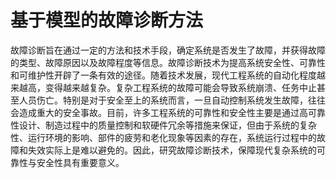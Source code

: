 # 基于模型的故障诊断方法

故障诊断旨在通过一定的方法和技术手段，确定系统是否发生了故障，并获得故障的类型、故障原因以及故障程度等信息。故障诊断技术为提高系统安全性、可靠性和可维护性开辟了一条有效的途径。随着技术发展，现代工程系统的自动化程度越来越高，变得越来越复杂。复杂工程系统的故障可能会导致系统崩溃、任务中止甚至人员伤亡。特别是对于安全至上的系统而言，一旦自动控制系统发生故障，往往会造成重大的安全事故。目前，许多工程系统的可靠性和安全性主要是通过高可靠性设计、制造过程中的质量控制和软硬件冗余等措施来保证，但由于系统的复杂性、运行环境的影响、部件的疲劳和老化现象等因素的存在，系统运行过程中的故障和失效实际上是难以避免的。因此，研究故障诊断技术，保障现代复杂系统的可靠性与安全性具有重要意义。

```{tableofcontents}
```

